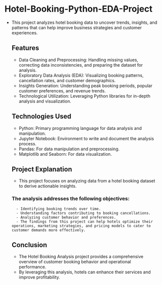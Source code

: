 # Hotel-Booking-Python-EDA-Project
- This project analyzes hotel booking data to uncover trends, insights, and patterns that can help improve business strategies and customer experiences.
    ## Features
    - Data Cleaning and Preprocessing: Handling missing values, correcting data inconsistencies, and preparing the dataset for analysis.
    - Exploratory Data Analysis (EDA): Visualizing booking patterns, cancellation rates, and customer demographics.
    - Insights Generation: Understanding peak booking periods, popular customer preferences, and revenue trends.
    - Technological Utilization: Leveraging Python libraries for in-depth analysis and visualization.
   ## Technologies Used
    - Python: Primary programming language for data analysis and manipulation.
    - Jupyter Notebook: Environment to write and document the analysis process.
    - Pandas: For data manipulation and preprocessing.
    - Matplotlib and Seaborn: For data visualization.
    ## Project Explanation
    - This project focuses on analyzing data from a hotel booking dataset to derive actionable insights.
    ### The analysis addresses the following objectives:
        - Identifying booking trends over time.
        - Understanding factors contributing to booking cancellations.
        - Analyzing customer behavior and preferences.
        - The findings from this project can help hotels optimize their operations, marketing strategies, and pricing models to cater to customer demands more effectively.
     ## Conclusion
    - The Hotel Booking Analysis project provides a comprehensive overview of customer booking behavior and operational performance.
    - By leveraging this analysis, hotels can enhance their services and improve profitability.

